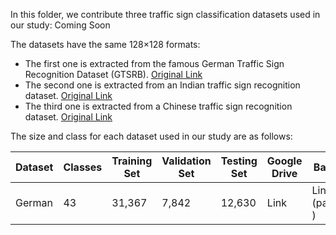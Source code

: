 In this folder, we contribute three traffic sign classification datasets used in our study: Coming Soon

The datasets have the same 128×128 formats:
* The first one is extracted from the famous German Traffic Sign Recognition Dataset (GTSRB). [Original Link](http://benchmark.ini.rub.de/index.php?section=gtsrb&subsection=dataset)
* The second one is extracted from an Indian traffic sign recognition dataset. [Original Link](https://ieee-dataport.org/documents/indian-cautionary-traffic-sign-data-set)
* The third one is extracted from a Chinese traffic sign recognition dataset. [Original Link](https://github.com/csust7zhangjm/CCTSDB)

The size and class for each dataset used in our study are as follows:

|  Dataset   | Classes  | Training Set |  Validation Set | Testing Set | Google Drive | Baidu Yun|
|  ----  | ----  | ----  | ----  | ----  | ----  | ----  |
| German | 43 | 31,367 | 7,842 | 12,630 | Link | Link (password: ) |
